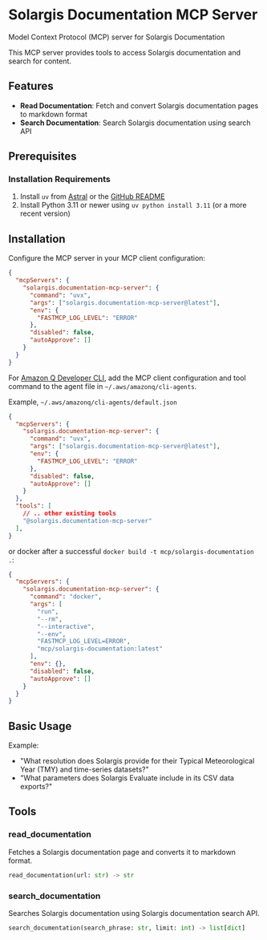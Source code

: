 # Solargis Documentation MCP Server

Model Context Protocol (MCP) server for Solargis Documentation

This MCP server provides tools to access Solargis documentation and search for content.

## Features

- **Read Documentation**: Fetch and convert Solargis documentation pages to markdown format
- **Search Documentation**: Search Solargis documentation using search API

## Prerequisites

### Installation Requirements

1. Install `uv` from [Astral](https://docs.astral.sh/uv/getting-started/installation/) or the [GitHub README](https://github.com/astral-sh/uv#installation)
2. Install Python 3.11 or newer using `uv python install 3.11` (or a more recent version)

## Installation

Configure the MCP server in your MCP client configuration:

```json
{
  "mcpServers": {
    "solargis.documentation-mcp-server": {
      "command": "uvx",
      "args": ["solargis.documentation-mcp-server@latest"],
      "env": {
        "FASTMCP_LOG_LEVEL": "ERROR"
      },
      "disabled": false,
      "autoApprove": []
    }
  }
}
```

For [Amazon Q Developer CLI](https://docs.aws.amazon.com/amazonq/latest/qdeveloper-ug/command-line.html), add the MCP client configuration and tool command to the agent file in `~/.aws/amazonq/cli-agents`.

Example, `~/.aws/amazonq/cli-agents/default.json`

```json
{
  "mcpServers": {
    "solargis.documentation-mcp-server": {
      "command": "uvx",
      "args": ["solargis.documentation-mcp-server@latest"],
      "env": {
        "FASTMCP_LOG_LEVEL": "ERROR"
      },
      "disabled": false,
      "autoApprove": []
    }
  },
  "tools": [
    // .. other existing tools
    "@solargis.documentation-mcp-server"
  ],
}
```

or docker after a successful `docker build -t mcp/solargis-documentation .`:

```json
{
  "mcpServers": {
    "solargis.documentation-mcp-server": {
      "command": "docker",
      "args": [
        "run",
        "--rm",
        "--interactive",
        "--env",
        "FASTMCP_LOG_LEVEL=ERROR",
        "mcp/solargis-documentation:latest"
      ],
      "env": {},
      "disabled": false,
      "autoApprove": []
    }
  }
}
```

## Basic Usage

Example:

- "What resolution does Solargis provide for their Typical Meteorological Year (TMY) and time-series datasets?"
- "What parameters does Solargis Evaluate include in its CSV data exports?"

## Tools

### read_documentation

Fetches a Solargis documentation page and converts it to markdown format.

```python
read_documentation(url: str) -> str
```

### search_documentation

Searches Solargis documentation using Solargis documentation search API.

```python
search_documentation(search_phrase: str, limit: int) -> list[dict]
```
